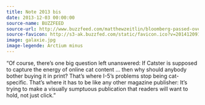 ```yaml
---
title: Note 2013 bis
date: 2013-12-03 00:00:00
source-name: BUZZFEED
source-url: http://www.buzzfeed.com/matthewzeitlin/bloomberg-passed-over-its-top-woman-editor-in-hiri
source-favicon: http://s3-ak.buzzfed.com/static/favicon.ico?v=201412091637
image: galaxie.jpg
image-legende: Arctium minus
---
```

“Of course, there’s one big question left unanswered: If Catster is supposed to capture the energy of online cat content … then why should anybody bother buying it in print? That’s where I-5’s problems stop being cat-specific. That’s where it has to be like any other magazine publisher: It’s trying to make a visually sumptuous publication that readers will want to hold, not just click.”